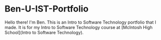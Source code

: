 # Ben-U-IST-Portfolio
Hello there! I'm Ben. This is an Intro to Software Technology portfolio that I made. It is for my Intro to Software Technology course at [McIntosh High School](Intro to Software Technology).
